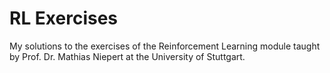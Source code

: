 # RL Exercises

My solutions to the exercises of the Reinforcement Learning module taught by Prof. Dr. Mathias Niepert at the University of Stuttgart.
